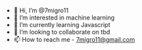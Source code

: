 - 👋 Hi, I’m @7migro11
- 👀 I’m interested in machine learning 
- 🌱 I’m currently learning Javascript
- 💞️ I’m looking to collaborate on tbd
- 📫 How to reach me - 7migro11@gmail.com

<!---
7migro11/7migro11 is a ✨ special ✨ repository because its `README.md` (this file) appears on your GitHub profile.
You can click the Preview link to take a look at your changes.
--->
